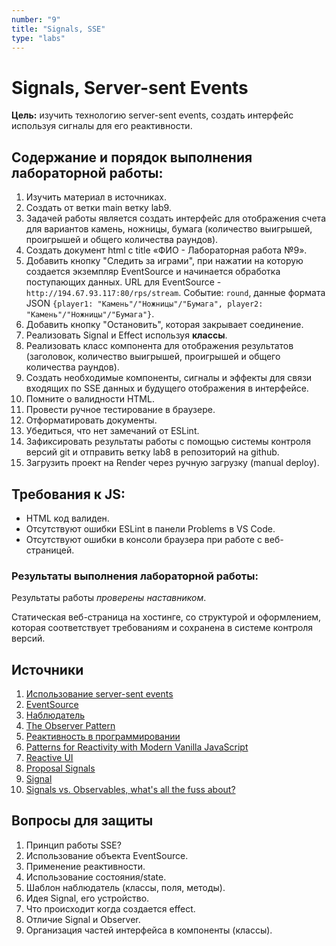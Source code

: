 ```yaml
---
number: "9"
title: "Signals, SSE"
type: "labs"
---
```


# Signals, Server-sent Events

**Цель:** изучить технологию server-sent events, создать интерфейс используя сигналы для его реактивности.

## Содержание и порядок выполнения лабораторной работы:

1. Изучить материал в источниках.
1. Создать от ветки main ветку lab9.
1. Задачей работы является создать интерфейс для отображения счета для вариантов камень, ножницы, бумага (количество выигрышей, проигрышей и общего количества раундов).
1. Создать документ html с title «ФИО - Лабораторная работа №9».
1. Добавить кнопку "Следить за играми", при нажатии на которую создается экземпляр EventSource и начинается обработка поступающих данных. URL для EventSource - `http://194.67.93.117:80/rps/stream`. Событие: `round`, данные формата JSON `{player1: "Камень"/"Ножницы"/"Бумага", player2: "Камень"/"Ножницы"/"Бумага"}`.
1. Добавить кнопку "Остановить", которая закрывает соединение.
1. Реализовать Signal и Effect используя **классы**.
1. Реализовать класс компонента для отображения результатов (заголовок, количество выигрышей, проигрышей и общего количества раундов).
1. Создать необходимые компоненты, сигналы и эффекты для связи входящих по SSE данных и будущего отображения в интерфейсе.
1. Помните о валидности HTML.
1. Провести ручное тестирование в браузере.
1. Отформатировать документы.
1. Убедиться, что нет замечаний от ESLint.
1. Зафиксировать результаты работы с помощью системы контроля версий git и отправить ветку lab8 в репозиторий на github.
1. Загрузить проект на Render через ручную загрузку (manual deploy).

## Требования к JS:

- HTML код валиден.
- Отсутствуют ошибки ESLint в панели Problems в VS Code.
- Отсутствуют ошибки в консоли браузера при работе с веб-страницей.

### Результаты выполнения лабораторной работы:

Результаты работы _проверены наставником_.

Статическая веб-страница на хостинге, со структурой и оформлением, которая соответствует требованиям и сохранена в системе контроля версий.

## Источники

1. [Использование server-sent events](https://developer.mozilla.org/ru/docs/Web/API/Server-sent_events/Using_server-sent_events)
1. [EventSource](https://developer.mozilla.org/ru/docs/Web/API/EventSource)
1. [Наблюдатель](<https://ru.wikipedia.org/wiki/%D0%9D%D0%B0%D0%B1%D0%BB%D1%8E%D0%B4%D0%B0%D1%82%D0%B5%D0%BB%D1%8C_(%D1%88%D0%B0%D0%B1%D0%BB%D0%BE%D0%BD_%D0%BF%D1%80%D0%BE%D0%B5%D0%BA%D1%82%D0%B8%D1%80%D0%BE%D0%B2%D0%B0%D0%BD%D0%B8%D1%8F)>)
1. [The Observer Pattern](https://www.oreilly.com/library/view/learning-javascript-design/9781449334840/ch09s05.html)
1. [Реактивность в программировании](https://doka.guide/tools/reactivity/)
1. [Patterns for Reactivity with Modern Vanilla JavaScript](https://frontendmasters.com/blog/vanilla-javascript-reactivity/)
1. [Reactive UI](https://css-tricks.com/reactive-uis-vanillajs-part-1-pure-functional-style/)
1. [Proposal Signals](https://github.com/tc39/proposal-signals)
1. [Signal](https://github.com/WebReflection/signal)
1. [Signals vs. Observables, what's all the fuss about?](https://www.builder.io/blog/signals-vs-observables)

## Вопросы для защиты

1. Принцип работы SSE?
1. Использование объекта EventSource.
1. Применение реактивности.
1. Использование состояния/state.
1. Шаблон наблюдатель (классы, поля, методы).
1. Идея Signal, его устройство.
1. Что происходит когда создается effect.
1. Отличие Signal и Observer.
1. Организация частей интерфейса в компоненты (классы).
